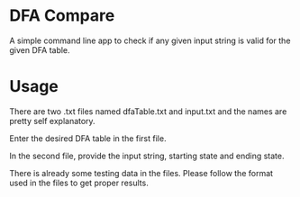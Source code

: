 # DFA Compare
A simple command line app to check if any given input string is valid for the given DFA table.

# Usage
There are two .txt files named dfaTable.txt and input.txt and the names are pretty self explanatory.

Enter the desired DFA table in the first file.

In the second file, provide the input string, starting state and ending state.

There is already some testing data in the files. Please follow the format used in the files to get proper results.
